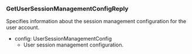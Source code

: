 ### GetUserSessionManagementConfigReply
Specifies information about the session management configuration for the user account.

- config: UserSessionManagementConfig
  - User session management configuration.
